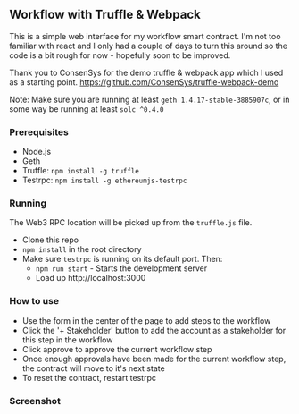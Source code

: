 ## Workflow with Truffle & Webpack

This is a simple web interface for my workflow smart contract. I'm not too familiar with react and I only had a couple of days to turn this around so the code is a bit rough for now - hopefully soon to be improved.

Thank you to ConsenSys for the demo truffle & webpack app which I used as a starting point.
https://github.com/ConsenSys/truffle-webpack-demo


Note: Make sure you are running at least `geth 1.4.17-stable-3885907c`, or in some way be running at least `solc ^0.4.0 `

### Prerequisites
 - Node.js
 - Geth
 - Truffle: `npm install -g truffle`
 - Testrpc: `npm install -g ethereumjs-testrpc`

### Running

The Web3 RPC location will be picked up from the `truffle.js` file.

- Clone this repo
- `npm install` in the root directory
- Make sure `testrpc` is running on its default port. Then:
  - `npm run start` - Starts the development server
  - Load up http://localhost:3000

### How to use
- Use the form in the center of the page to add steps to the workflow
- Click the '+ Stakeholder' button to add the account as a stakeholder for this step in the workflow
- Click approve to approve the current workflow step
- Once enough approvals have been made for the current workflow step, the contract will move to it's next state
- To reset the contract, restart testrpc

### Screenshot
